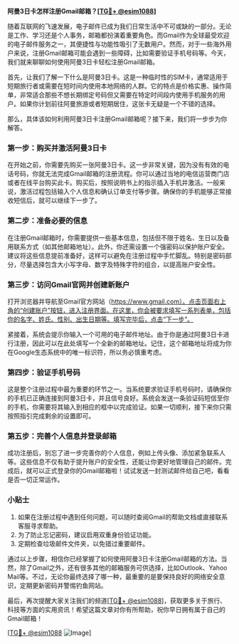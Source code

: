 **阿曼3日卡怎样注册Gmail邮箱？[[TG💪+ @esim1088](https://t.me/s/esim1088)]**

随着互联网的飞速发展，电子邮件已成为我们日常生活中不可或缺的一部分。无论是工作、学习还是个人事务，邮箱都扮演着重要角色。而Gmail作为全球最受欢迎的电子邮件服务之一，其便捷性与功能性吸引了无数用户。然而，对于一些海外用户来说，注册Gmail邮箱可能会遇到一些障碍，比如需要验证手机号码等。今天，我们就来聊聊如何使用阿曼3日卡轻松注册Gmail邮箱。

首先，让我们了解一下什么是阿曼3日卡。这是一种临时性的SIM卡，通常适用于短期旅行者或需要在短时间内使用本地网络的人群。它的特点是价格实惠、操作简单，非常适合那些不想长期绑定号码但又需要在特定时间段内使用手机服务的用户。如果你计划前往阿曼旅游或者短期居住，这张卡无疑是一个不错的选择。

那么，具体该如何利用阿曼3日卡注册Gmail邮箱呢？接下来，我们将一步步为你解答。

### **第一步：购买并激活阿曼3日卡**

在开始之前，你需要先购买一张阿曼3日卡。这一步非常关键，因为没有有效的电话号码，你就无法完成Gmail邮箱的注册流程。你可以通过当地的电信运营商门店或者在线平台购买此卡。购买后，按照说明书上的指示插入手机并激活。一般来说，激活过程包括输入个人信息和确认订单支付等步骤。确保你的手机能够正常接收短信后，就可以继续下一步了。

### **第二步：准备必要的信息**

在注册Gmail邮箱时，你需要提供一些基本信息，包括但不限于姓名、生日以及备用联系方式（如其他邮箱地址）。此外，你还需设置一个强密码以保护账户安全。建议将这些信息提前准备好，这样可以避免在注册过程中手忙脚乱。特别是密码部分，尽量选择包含大小写字母、数字及特殊字符的组合，以提高账户安全性。

### **第三步：访问Gmail官网并创建新账户**

打开浏览器并导航至Gmail官方网站（https://www.gmail.com）。点击页面右上角的“创建账户”按钮，进入注册界面。在这里，你会被要求填写一系列表单，包括你的名字、姓氏、性别、出生日期等。填写完毕后，点击“下一步”。

紧接着，系统会提示你输入一个可用的电子邮件地址。由于你是通过阿曼3日卡进行注册，因此可以在此处填写一个全新的邮箱地址。记住，这个邮箱地址将成为你在Google生态系统中的唯一标识符，所以务必慎重考虑。

### **第四步：验证手机号码**

这是整个注册过程中最为重要的环节之一。当系统要求验证手机号码时，请确保你的手机已正确连接到阿曼3日卡，并且信号良好。系统会发送一条验证码短信至你的手机，你需要将其输入到相应的框中以完成验证。如果一切顺利，接下来你只需按照指引完成剩余的设置即可。

### **第五步：完善个人信息并登录邮箱**

成功注册后，别忘了进一步完善你的个人信息，例如上传头像、添加紧急联系人等。这些信息不仅有助于提升账户的安全性，还能让你更好地管理自己的邮件。完成后，就可以正式登录你的Gmail邮箱啦！试试发送一封测试邮件给自己吧，看看是否一切正常运作。

### **小贴士**

1. 如果在注册过程中遇到任何问题，可以随时查阅Gmail的帮助文档或直接联系客服寻求帮助。
2. 为了防止忘记密码，建议启用双重身份验证功能。
3. 定期检查垃圾邮件文件夹，以免错过重要邮件。

通过以上步骤，相信你已经掌握了如何使用阿曼3日卡注册Gmail邮箱的方法。当然，除了Gmail之外，还有很多其他的邮箱服务可供选择，比如Outlook、Yahoo Mail等。不过，无论你最终选择了哪一种，最重要的是要保持良好的网络安全意识，定期更新密码并警惕钓鱼网站。

最后，再次提醒大家关注我们的频道[[TG💪+ @esim1088](https://t.me/s/esim1088)]，获取更多关于旅行、科技等方面的实用资讯！希望这篇文章对你有所帮助，祝你早日拥有属于自己的Gmail邮箱！

[[TG💪+ @esim1088](https://t.me/s/esim1088) ![Image](https://i.postimg.cc/4NQfJmqS/Snipaste-2025-05-13-00-14-12.png)]